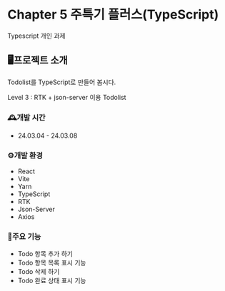 # Chapter 5 주특기 플러스(TypeScript)

Typescript 개인 과제

## 🖥️프로젝트 소개

Todolist를 TypeScript로 만들어 봅시다.

Level 3 : RTK + json-server 이용 Todolist

### 🕰️개발 시간

- 24.03.04 - 24.03.08

### ⚙️개발 환경

- React
- Vite
- Yarn
- TypeScript
- RTK
- Json-Server
- Axios

### 📌주요 기능

- Todo 항목 추가 하기
- Todo 항목 목록 표시 기능
- Todo 삭제 하기
- Todo 완료 상태 표시 기능
